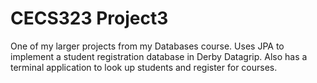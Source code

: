 # CECS323 Project3
One of my larger projects from my Databases course. Uses JPA to implement a student registration database in Derby Datagrip. Also has a terminal application to look up students and register for courses.
